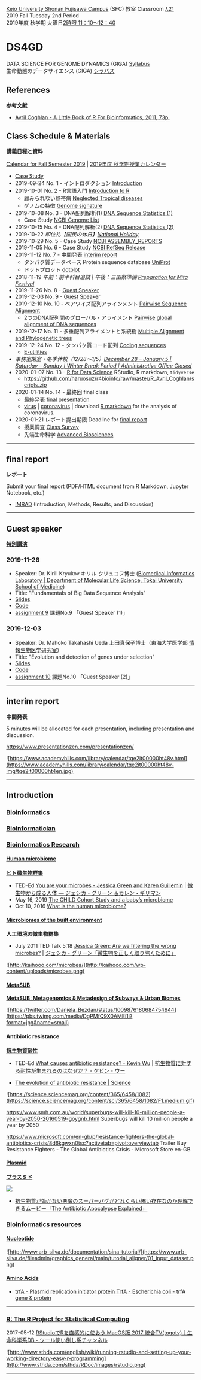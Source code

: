 [Keio University Shonan Fujisawa Campus](https://www.sfc.keio.ac.jp/en/) (SFC)
教室 Classroom [λ21](http://classroom.sfc.keio.ac.jp/class/l-to/l-21.html)  
2019 Fall Tuesday 2nd Period  
2019年度 秋学期 火曜日[2時限 11：10～12：40](https://www.sfc.keio.ac.jp/faculty/class/class.html#1)  

# DS4GD
DATA SCIENCE FOR GENOME DYNAMICS (GIGA)
[Syllabus](https://vu.sfc.keio.ac.jp/course2014/summary/syll_view_c.cgi?yc=2019_25381&ks=B3206&key=c2db0cdbb741a9be92dffba95e846145&lang=en)  
生命動態のデータサイエンス (GIGA)
[シラバス](https://vu.sfc.keio.ac.jp/course2014/summary/syll_view_c.cgi?yc=2019_25381&ks=B3206&key=c2db0cdbb741a9be92dffba95e846145&lang=ja)

## References
**参考文献**
- [Avril Coghlan - A Little Book of R For Bioinformatics, 2011, 73p.](https://github.com/haruosuz/r4bioinfo/tree/master/R_Avril_Coghlan)

## Class Schedule & Materials
**講義日程と資料**

[Calendar for Fall Semester 2019](https://www.sfc.keio.ac.jp/doc/19f_calendar_e.pdf) |
[2019年度 秋学期授業カレンダー](https://www.sfc.keio.ac.jp/doc/19f_calendar_j.pdf)

- [Case Study](https://github.com/haruosuz/DS4GD/blob/master/2019giga/CaseStudy.md)
- 2019-09-24 No. 1 - イントロダクション [Introduction](#introduction)
- 2019-10-01 No. 2 - R言語入門 [Introduction to R](https://github.com/haruosuz/r4bioinfo/blob/master/R_Avril_Coghlan/README.md#how-to-install-r-and-a-brief-introduction-to-r)
  - 顧みられない熱帯病 [Neglected Tropical diseases](https://github.com/haruosuz/r4bioinfo/blob/master/R_Avril_Coghlan/README.md#neglected-tropical-diseases)
  - ゲノムの特徴 [Genome signature](https://github.com/haruosuz/DS4GD/blob/master/2018/CaseStudy.md#genome-signature)
- 2019-10-08 No. 3 - DNA配列解析(1) [DNA Sequence Statistics (1)](https://github.com/haruosuz/r4bioinfo/blob/master/R_Avril_Coghlan/README.md#dna-sequence-statistics-1)
  - Case Study [NCBI Genome List](https://github.com/haruosuz/DS4GD/blob/master/2019giga/CaseStudy.md#ncbi-genome-list)
- 2019-10-15 No. 4 - DNA配列解析(2) [DNA Sequence Statistics (2)](https://github.com/haruosuz/r4bioinfo/blob/master/R_Avril_Coghlan/README.md#dna-sequence-statistics-2)
- 2019-10-22 *即位礼【国民の休日】[National Holiday](https://www8.cao.go.jp/chosei/shukujitsu/gaiyou.html)*
- 2019-10-29 No. 5 - Case Study [NCBI ASSEMBLY_REPORTS](https://github.com/haruosuz/DS4GD/blob/master/2019giga/CaseStudy.md#ncbi-assembly_reports)
- 2019-11-05 No. 6 - Case Study [NCBI RefSeq Release](https://github.com/haruosuz/DS4GD/blob/master/2019giga/CaseStudy.md#ncbi-refseq-release)
- 2019-11-12 No. 7 - 中間発表 [interim report](#interim-report)
  - タンパク質データベース Protein sequence database [UniProt](https://github.com/haruosuz/r4bioinfo/blob/master/R_Avril_Coghlan/README.md#uniprot)
  - ドットプロット [dotplot](https://github.com/haruosuz/r4bioinfo/blob/master/R_Avril_Coghlan/README.md#comparing-two-sequences-using-a-dotplot)
- 2018-11-19 *午前：前半科目追試 | 午後：三田祭準備 [Preparation for Mita Festival](http://www.gakuji.keio.ac.jp/en/calendar.html)*
- 2019-11-26 No. 8 - [Guest Speaker](#guest-speaker)
- 2019-12-03 No. 9 - [Guest Speaker](#guest-speaker)
- 2019-12-10 No. 10 - ペアワイズ配列アラインメント [Pairwise Sequence Alignment](https://github.com/haruosuz/r4bioinfo/blob/master/R_Avril_Coghlan/README.md#pairwise-sequence-alignment)
  - 2つのDNA配列間のグローバル・アライメント [Pairwise global alignment of DNA sequences](https://github.com/haruosuz/r4bioinfo/blob/master/R_Avril_Coghlan/README.md#pairwise-global-alignment-of-dna-sequences-using-the-needleman-wunsch-algorithm)
- 2019-12-17 No. 11 - 多重配列アライメントと系統樹 [Multiple Alignment and Phylogenetic trees](https://github.com/haruosuz/r4bioinfo/blob/master/R_Avril_Coghlan/README.md#multiple-alignment-and-phylogenetic-trees)
- 2019-12-24 No. 12 - タンパク質コード配列 [Coding sequences](https://github.com/haruosuz/DS4GD/blob/master/2019giga/CaseStudy.md#coding-sequences)
  - [E-utilities](https://github.com/haruosuz/DS4GD/blob/master/2019giga/CaseStudy.md#e-utilities)
- *事務室閉室・冬季休校（12/28～1/5）[December 28 – January 5 | Saturday – Sunday | Winter Break Period | Administrative Office Closed](https://giga.sfc.keio.ac.jp/the-giga-program/giga-program-study-opportunities/academic-calendars/)*
- 2020-01-07 No. 13 - [R for Data Science](https://github.com/haruosuz/books/tree/master/r4ds) RStudio, R markdown, `tidyverse`
  - https://github.com/haruosuz/r4bioinfo/raw/master/R_Avril_Coghlan/scripts.zip
- 2020-01-14 No. 14 - 最終回 final class
  - 最終発表 [final presentation](https://github.com/haruosuz/DS4GD/blob/master/2019giga/CaseStudy.md#assignment-14)
  - [virus](https://github.com/haruosuz/microbe/blob/master/references/microbe.virus.md) | [coronavirus](https://github.com/haruosuz/microbe/blob/master/references/microbe.virus.md#coronavirus) | download [R markdown](https://github.com/haruosuz/bioinfo/raw/master/2020/coronavirus.tar.gz) for the analysis of coronavirus.
- 2020-01-21 レポート提出期限 Deadline for [final report](#final-report)
  - 授業調査 [Class Survey](https://github.com/haruosuz/DS4GD/blob/master/2019giga/CaseStudy.md#class-survey)
  - 先端生命科学 [Advanced Biosciences](https://github.com/haruosuz/DS4GD/blob/master/2019giga/CaseStudy.md#advanced-biosciences)

----------
## final report
**レポート**

Submit your final report (PDF/HTML document from R Markdown, Jupyter Notebook, etc.)

- [IMRAD](https://en.wikipedia.org/wiki/IMRAD) (Introduction, Methods, Results, and Discussion)

----------
## Guest speaker
**[特別講演](https://www.sfc.keio.ac.jp/faculty/class/special_lecture.html)**

### 2019-11-26
- Speaker: Dr. Kirill Kryukov キリル クリュコフ博士 ([Biomedical Informatics Laboratory | Department of Molecular Life Science, Tokai University School of Medicine](http://mls.med.u-tokai.ac.jp/bmi/index-e.html))
- Title: "Fundamentals of Big Data Sequence Analysis"
- [Slides](https://github.com/haruosuz/DS4GD/blob/master/2019giga/guest-speaker/2019-11-26/Slides.pdf)
- [Code](https://github.com/haruosuz/DS4GD/blob/master/2019giga/CaseStudy.md#2019-11-26)
- [assignment 9](https://github.com/haruosuz/DS4GD/blob/master/2019giga/CaseStudy.md#assignment-9) 課題No.9 「Guest Speaker (1)」

### 2019-12-03
- Speaker: Dr. Mahoko Takahashi Ueda 上田真保子博士（東海大学医学部 [情報生物医学研究室](http://mls.med.u-tokai.ac.jp/bmi/index.html)）
- Title: "Evolution and detection of genes under selection"
- [Slides](https://github.com/haruosuz/DS4GD/blob/master/2019giga/guest-speaker/2019-12-03/DS4GD_ueda_Dec03_web.pdf)
- [Code](https://github.com/haruosuz/DS4GD/blob/master/2019giga/CaseStudy.md#2019-12-03)
- [assignment 10](https://github.com/haruosuz/DS4GD/blob/master/2019giga/CaseStudy.md#assignment-10) 課題No.10 「Guest Speaker (2)」

----------
## interim report
**中間発表**

5 minutes will be allocated for each presentation, including presentation and discussion.

https://www.presentationzen.com/presentationzen/

![https://www.academyhills.com/library/calendar/tqe2it00000ht48v.html](https://www.academyhills.com/library/calendar/tqe2it00000ht48v-img/tqe2it00000ht4en.jpg)

----------

## Introduction
### [Bioinformatics](http://blog.thegrandlocus.com/2015/06/what-is-bioinformatics-about)

### [Bioinformatician](https://www.biostars.org/p/223069/)

### [Bioinformatics Research](https://github.com/haruosuz/books/tree/master/bbs#13-principal-applications-of-bioinformatics)

#### [Human microbiome](https://en.wikipedia.org/wiki/Human_microbiome)
**[ヒト微生物群集](https://ja.wikipedia.org/wiki/ヒトマイクロバイオーム)**

- TED-Ed [You are your microbes - Jessica Green and Karen Guillemin](https://ed.ted.com/lessons/you-are-your-microbes-jessica-green-and-karen-guillemin) | [微生物から成る人体 — ジェシカ・グリーン ＆カレン・ギリマン](https://www.ted-ja.com/2017/02/wei-sheng-wu-karacheng-ruren-ti.html?m=1)
- May 16, 2019 [The CHILD Cohort Study and a baby’s microbiome](https://www.youtube.com/watch?v=eL9dAGiCNLU)
- Oct 10, 2016 [What is the human microbiome?](https://www.youtube.com/watch?v=YB-8JEo_0bI)

#### [Microbiomes of the built environment](https://en.wikipedia.org/wiki/Microbiomes_of_the_built_environment)
**人工環境の微生物群集**

- July 2011 TED Talk 5:18 [Jessica Green: Are we filtering the wrong microbes?](https://www.ted.com/talks/jessica_green_are_we_filtering_the_wrong_microbes) | [ジェシカ・グリーン「微生物を正しく取り除くために」](http://www.ted.com/talks/jessica_green_are_we_filtering_the_wrong_microbes?language=ja)

![http://kaihooo.com/microbea/](http://kaihooo.com/wp-content/uploads/microbea.png)

#### [MetaSUB](http://metasub.org/media-2/)
**[MetaSUB: Metagenomics & Metadesign of Subways & Urban Biomes](https://github.com/haruosuz/metasub/blob/master/README.md)**

![https://twitter.com/Daniela_Bezdan/status/1009876180684754944](https://pbs.twimg.com/media/DgPMfQ9X0AMEi1l?format=jpg&name=small)

#### Antibiotic resistance
**[抗生物質耐性](https://ja.wikipedia.org/wiki/抗微生物薬耐性)**

- TED-Ed [What causes antibiotic resistance? - Kevin Wu](https://ed.ted.com/lessons/how-antibiotics-become-resistant-over-time-kevin-wu) | [抗生物質に対する耐性が生まれるのはなぜか？ - ケビン・ウー](https://amara.org/en/videos/VllmqrFumzGt/ja/812239/)

- [The evolution of antibiotic resistance | Science](https://science.sciencemag.org/content/365/6458/1082)

![https://science.sciencemag.org/content/365/6458/1082](https://science.sciencemag.org/content/sci/365/6458/1082/F1.medium.gif)

https://www.smh.com.au/world/superbugs-will-kill-10-million-people-a-year-by-2050-20160519-goygnb.html
Superbugs will kill 10 million people a year by 2050

https://www.microsoft.com/en-gb/p/resistance-fighters-the-global-antibiotics-crisis/8d6kgwxn0tsc?activetab=pivot:overviewtab
Trailer
Buy Resistance Fighters - The Global Antibiotics Crisis - Microsoft Store en-GB

#### [Plasmid](https://en.wikipedia.org/wiki/Plasmid)
**[プラスミド](https://ja.wikipedia.org/wiki/プラスミド)**

![](https://upload.wikimedia.org/wikipedia/commons/thumb/c/cf/Plasmid_%28english%29.svg/200px-Plasmid_%28english%29.svg.png)

- [抗生物質が効かない悪魔のスーパーバグがどれくらい怖い存在なのか理解できるムービー「The Antibiotic Apocalypse Explained」](https://gigazine.net/news/20160318-antibiotic-apocalypse-explained/)

### [Bioinformatics resources](https://github.com/haruosuz/books/tree/master/bbs#15-publicly-available-bioinformatics-resources)

#### [Nucleotide](http://www.ddbj.nig.ac.jp/sub/code-e.html#nucleotide)

![http://www.arb-silva.de/documentation/sina-tutorial/](https://www.arb-silva.de/fileadmin/graphics_general/main/tutorial_aligner/01_input_dataset.png)

#### [Amino Acids](http://www.ddbj.nig.ac.jp/sub/code-e.html#amino)

- [trfA - Plasmid replication initiator protein TrfA - Escherichia coli - trfA gene & protein](https://www.uniprot.org/uniprot/P07676)

----------

### [R: The R Project for Statistical Computing](https://www.r-project.org/)
2017-05-12 [RStudioでRを直感的に使おう MacOS版 2017 統合TV(togotv)｜生命科学系DB・ツール使い倒し系チャンネル](https://doi.org/10.7875/togotv.2017.043)

![http://www.sthda.com/english/wiki/running-rstudio-and-setting-up-your-working-directory-easy-r-programming](http://www.sthda.com/sthda/RDoc/images/rstudio.png)

----------



